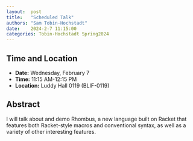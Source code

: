 ```yaml
---
layout:  post
title:   "Scheduled Talk"
authors: "Sam Tobin-Hochstadt"
date:    2024-2-7 11:15:00
categories: Tobin-Hochstadt Spring2024
---
```


## Time and Location

* **Date:** Wednesday, February 7
* **Time:** 11:15 AM-12:15 PM
* **Location:** Luddy Hall 0119 (BLIF-0119)

## Abstract

I will talk about and demo Rhombus, a new language built on Racket
that features both Racket-style macros and conventional syntax,
as well as a variety of other interesting features.
